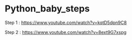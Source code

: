 ﻿# Python_baby_steps
 Step 1 : https://www.youtube.com/watch?v=kqtD5dpn9C8
 
 Step 2 : https://www.youtube.com/watch?v=8ext9G7xspg

